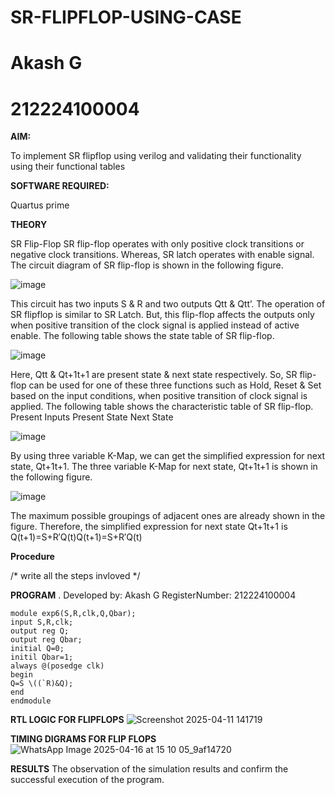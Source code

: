 # SR-FLIPFLOP-USING-CASE
# Akash G
# 212224100004

**AIM:**

To implement  SR flipflop using verilog and validating their functionality using their functional tables

**SOFTWARE REQUIRED:**

Quartus prime

**THEORY**

SR Flip-Flop SR flip-flop operates with only positive clock transitions or negative clock transitions. Whereas, SR latch operates with enable signal. The circuit diagram of SR flip-flop is shown in the following figure.

![image](https://github.com/naavaneetha/SR-FLIPFLOP-USING-CASE/assets/154305477/0f710028-ad52-4d3e-9276-8714cf023a25)

 
This circuit has two inputs S & R and two outputs Qtt & Qtt’. The operation of SR flipflop is similar to SR Latch. But, this flip-flop affects the outputs only when positive transition of the clock signal is applied instead of active enable. The following table shows the state table of SR flip-flop.

![image](https://github.com/naavaneetha/SR-FLIPFLOP-USING-CASE/assets/154305477/dabfc4f4-87e3-4cbc-9472-f89ee1b5ed30)

 
Here, Qtt & Qt+1t+1 are present state & next state respectively. So, SR flip-flop can be used for one of these three functions such as Hold, Reset & Set based on the input conditions, when positive transition of clock signal is applied. The following table shows the characteristic table of SR flip-flop. Present Inputs Present State Next State

![image](https://github.com/naavaneetha/SR-FLIPFLOP-USING-CASE/assets/154305477/dd90d16c-aec5-4290-a586-e2346b1e9eb5)

 
By using three variable K-Map, we can get the simplified expression for next state, Qt+1t+1. The three variable K-Map for next state, Qt+1t+1 is shown in the following figure.

![image](https://github.com/naavaneetha/SR-FLIPFLOP-USING-CASE/assets/154305477/473efad6-d70b-4ca7-aeb7-898bbfca319f)

 
The maximum possible groupings of adjacent ones are already shown in the figure. Therefore, the simplified expression for next state Qt+1t+1 is Q(t+1)=S+R′Q(t)Q(t+1)=S+R′Q(t)

**Procedure**

/* write all the steps invloved */

**PROGRAM**
. Developed by: Akash G RegisterNumber: 212224100004
```
module exp6(S,R,clk,Q,Qbar);
input S,R,clk;
output reg Q;
output reg Qbar;
initial Q=0;
initil Qbar=1;
always @(posedge clk)
begin
Q=S \((`R)&Q);
end
endmodule
```

**RTL LOGIC FOR FLIPFLOPS**
![Screenshot 2025-04-11 141719](https://github.com/user-attachments/assets/c8f008cb-c7dd-421d-b1cc-d7594f530d54)

**TIMING DIGRAMS FOR FLIP FLOPS**
![WhatsApp Image 2025-04-16 at 15 10 05_9af14720](https://github.com/user-attachments/assets/a7b81f48-0555-4752-aa69-6adb1e012e42)


**RESULTS**
The observation of the simulation results and confirm the successful execution of the program.
